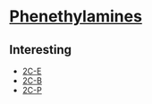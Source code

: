 # [Phenethylamines](https://psychonautwiki.org/w/index.php?title=Phenethylamine)
## Interesting
- [2C-E](https://psychonautwiki.org/wiki/2C-E)
- [2C-B](https://psychonautwiki.org/wiki/2C-B)
- [2C-P](https://psychonautwiki.org/wiki/2C-P)